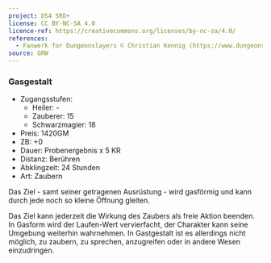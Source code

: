```yaml
---
project: DS4 SRD+
license: CC BY-NC-SA 4.0
licence-ref: https://creativecommons.org/licenses/by-nc-sa/4.0/
references: 
  - Fanwerk for Dungeonslayers © Christian Kennig (https://www.dungeonslayers.net/)
source: GRW
---
```


### Gasgestalt

- Zugangsstufen:
  - Heiler: -
  - Zauberer: 15
  - Schwarzmagier: 18
- Preis: 1420GM
- ZB: +0
- Dauer: Probenergebnis x 5 KR
- Distanz: Berühren
- Abklingzeit: 24 Stunden
- Art: Zaubern

Das Ziel - samt seiner getragenen Ausrüstung - wird gasförmig und kann durch jede noch so kleine Öffnung gleiten.

Das Ziel kann jederzeit die Wirkung des Zaubers als freie Aktion beenden. In Gasform wird der Laufen-Wert vervierfacht, der Charakter kann seine Umgebung weiterhin wahrnehmen. In Gastgestalt ist es allerdings nicht möglich, zu zaubern, zu sprechen, anzugreifen oder in andere Wesen einzudringen.

